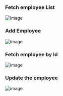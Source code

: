 
### Fetch employee List 
![image](https://github.com/mindexpert7546/First_Spring_API/assets/89348788/95f350ba-80f3-4ac4-8b84-77155babb081)

### Add Employee 
![image](https://github.com/mindexpert7546/First_Spring_API/assets/89348788/e95cc74b-9447-4b17-a2a5-635efa5b0988)

### Fetch employee by Id 
![image](https://github.com/mindexpert7546/First_Spring_API/assets/89348788/893ecc1f-017a-415f-b0f9-c17fdf2abe07)

### Update the employee
![image](https://github.com/mindexpert7546/First_Spring_API/assets/89348788/678902d9-85af-4060-a506-0cb42878968a)





